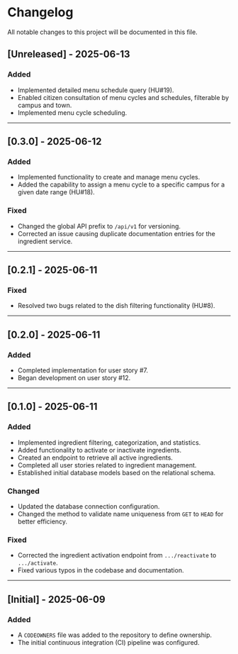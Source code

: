 # Changelog

All notable changes to this project will be documented in this file.


## [Unreleased] - 2025-06-13

### Added
- Implemented detailed menu schedule query (HU#19).
- Enabled citizen consultation of menu cycles and schedules, filterable by campus and town.
- Implemented menu cycle scheduling.

---

## [0.3.0] - 2025-06-12

### Added
- Implemented functionality to create and manage menu cycles.
- Added the capability to assign a menu cycle to a specific campus for a given date range (HU#18).

### Fixed
- Changed the global API prefix to `/api/v1` for versioning.
- Corrected an issue causing duplicate documentation entries for the ingredient service.

---

## [0.2.1] - 2025-06-11

### Fixed
- Resolved two bugs related to the dish filtering functionality (HU#8).

---

## [0.2.0] - 2025-06-11

### Added
- Completed implementation for user story #7.
- Began development on user story #12.

---

## [0.1.0] - 2025-06-11

### Added
- Implemented ingredient filtering, categorization, and statistics.
- Added functionality to activate or inactivate ingredients.
- Created an endpoint to retrieve all active ingredients.
- Completed all user stories related to ingredient management.
- Established initial database models based on the relational schema.

### Changed
- Updated the database connection configuration.
- Changed the method to validate name uniqueness from `GET` to `HEAD` for better efficiency.

### Fixed
- Corrected the ingredient activation endpoint from `.../reactivate` to `.../activate`.
- Fixed various typos in the codebase and documentation.

---

## [Initial] - 2025-06-09

### Added
- A `CODEOWNERS` file was added to the repository to define ownership.
- The initial continuous integration (CI) pipeline was configured.
